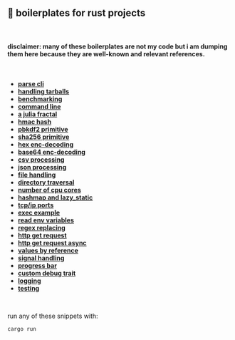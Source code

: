 ## 🦀 boilerplates for rust projects

<br>

#### disclaimer: many of these boilerplates are not my code but i am dumping them here because they are well-known and relevant references.

<br>

* **[parse cli](command_line/)**
* **[handling tarballs](handling_tarballs/)**
* **[benchmarking](benchmarking/)**
* **[command line](command_line/)**
* **[a julia fractal](fractal/)**
* **[hmac hash](hmac_hash/)**
* **[pbkdf2 primitive](pbkdf2/)**
* **[sha256 primitive](sha256_hash/)**
* **[hex enc-decoding](hex_encodings/)**
* **[base64 enc-decoding](base64_encodings/)**
* **[csv processing](csv_processing/)**
* **[json processing](json_processing/)**
* **[file handling](file_manipulation/)**
* **[directory traversal](directory_traversal/)**
* **[number of cpu cores](cpu_cores/)**
* **[hashmap and lazy_static](hashmap/)**
* **[tcp/ip ports](tcp_ports/)**
* **[exec example](exec_example/)**
* **[read env variables](env_variables/)**
* **[regex replacing](regex_replacing/)**
* **[http get request](http_request/)**
* **[http get request async](http_request_async/)**
* **[values by reference](references./)**
* **[signal handling](signal_handling/)**
* **[progress bar](progress_bar/)**
* **[custom debug trait](debug_trait/)**
* **[logging](logging)**
* **[testing](testing)**

<br>

run any of these snippets with:

```shell
cargo run
```
